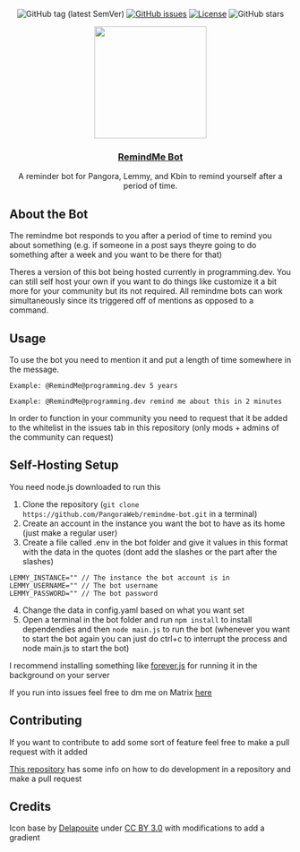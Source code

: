 <div align="center">
  
![GitHub tag (latest SemVer)](https://img.shields.io/github/release/PangoraWeb/remindme-bot.svg?style=for-the-badge)
[![GitHub issues](https://img.shields.io/github/issues-raw/PangoraWeb/remindme-bot.svg?style=for-the-badge)](https://github.com/PippitWeb/pippit/issues)
[![License](https://img.shields.io/github/license/PangoraWeb/remindme-bot.svg?style=for-the-badge)](LICENSE)
![GitHub stars](https://img.shields.io/github/stars/PangoraWeb/remindme-bot.svg?style=for-the-badge)

</div>
<div align="center">
  <img src="https://github.com/PangoraWeb/remindme-bot/assets/73616169/7b5a8297-7c60-4bb7-b09d-63feaa72803a" width=200px height=200px></img>
  <h3 align="center"><a href="">RemindMe Bot</a></h3>
  <p align="center">
    A reminder bot for Pangora, Lemmy, and Kbin to remind yourself after a period of time.
  </p>
</div>

## About the Bot
The remindme bot responds to you after a period of time to remind you about something (e.g. if someone in a post says theyre going to do something after a week and you want to be there for that)

Theres a version of this bot being hosted currently in programming.dev. You can still self host your own if you want to do things like customize it a bit more for your community but its not required. All remindme bots can work simultaneously since its triggered off of mentions as opposed to a command.

## Usage
To use the bot you need to mention it and put a length of time somewhere in the message.

`Example: @RemindMe@programming.dev 5 years`

`Example: @RemindMe@programming.dev remind me about this in 2 minutes`

In order to function in your community you need to request that it be added to the whitelist in the issues tab in this repository (only mods + admins of the community can request)

## Self-Hosting Setup
You need node.js downloaded to run this

1. Clone the repository (`git clone https://github.com/PangoraWeb/remindme-bot.git` in a terminal)
2. Create an account in the instance you want the bot to have as its home (just make a regular user)
3. Create a file called .env in the bot folder and give it values in this format with the data in the quotes (dont add the slashes or the part after the slashes)
```
LEMMY_INSTANCE="" // The instance the bot account is in
LEMMY_USERNAME="" // The bot username
LEMMY_PASSWORD="" // The bot password
```
4. Change the data in config.yaml based on what you want set
5. Open a terminal in the bot folder and run `npm install` to install dependendies and then `node main.js` to run the bot (whenever you want to start the bot again you can just do ctrl+c to interrupt the process and node main.js to start the bot)

I recommend installing something like [forever.js](https://www.npmjs.com/package/forever) for running it in the background on your server

If you run into issues feel free to dm me on Matrix [here](https://matrix.to/#/@ategon:matrix.org)

## Contributing
If you want to contribute to add some sort of feature feel free to make a pull request with it added

[This repository](https://github.com/firstcontributions/first-contributions) has some info on how to do development in a repository and make a pull request

## Credits
Icon base by [Delapouite](https://delapouite.com/) under [CC BY 3.0](https://creativecommons.org/licenses/by/3.0/) with modifications to add a gradient
